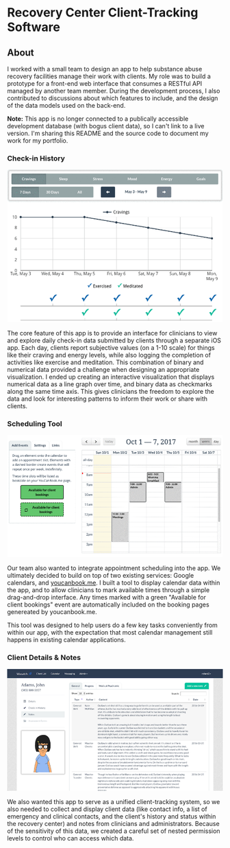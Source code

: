 # Recovery Center Client-Tracking Software

## About

I worked with a small team to design an app to help substance abuse recovery facilities manage their work with clients. My role was to build a prototype for a front-end web interface that consumes a RESTful API managed by another team member. During the development process, I also contributed to discussions about which features to include, and the design of the data models used on the back-end.

**Note:** This app is no longer connected to a publically accessible development database (with bogus client data), so I can't link to a live version. I'm sharing this README and the source code to document my work for my portfolio.

### Check-in History

<img src="./media/check-in-history.gif">

The core feature of this app is to provide an interface for clinicians to view and explore daily check-in data submitted by clients through a separate iOS app. Each day, clients report subjective values (on a 1-10 scale) for things like their craving and energy levels, while also logging the completion of activities like exercise and meditation. This combination of binary and numerical data provided a challenge when designing an appropriate visualization. I ended up creating an interactive visualization that displays numerical data as a line graph over time, and binary data as checkmarks along the same time axis. This gives clinicians the freedom to explore the data and look for interesting patterns to inform their work or share with clients.

### Scheduling Tool

<img src="./media/calendar.gif">

Our team also wanted to integrate appointment scheduling into the app. We ultimately decided to build on top of two existing services: Google calendars, and [youcanbook.me](http://youcanbook.me). I built a tool to display calendar data within the app, and to allow clinicians to mark available times through a simple drag-and-drop interface. Any times marked with a green "Available for client bookings" event are automatically included on the booking pages genereated by youcanbook.me. 

This tool was designed to help users do a few key tasks conveniently from within our app, with the expectation that most calendar management still happens in existing calendar applications.

### Client Details & Notes

<img src="./media/client-notes.png">

We also wanted this app to serve as a unified client-tracking system, so we also needed to collect and display client data (like contact info, a list of emergency and clinical contacts, and the client's history and status within the recovery center) and notes from clinicians and administrators. Because of the sensitivity of this data, we created a careful set of nested permission levels to control who can access which data.
